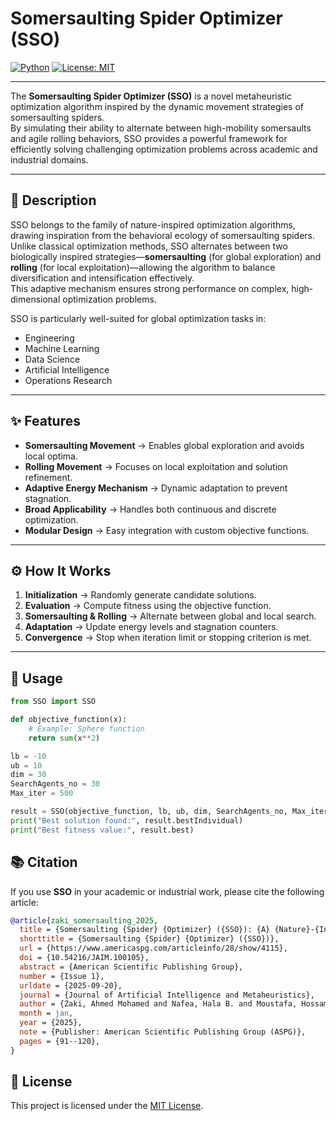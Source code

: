 # Somersaulting Spider Optimizer (SSO)  

[![Python](https://img.shields.io/badge/Python-3.7%2B-blue.svg)](https://www.python.org/)   [![License: MIT](https://img.shields.io/badge/License-MIT-green.svg)](LICENSE)  

---

The **Somersaulting Spider Optimizer (SSO)** is a novel metaheuristic optimization algorithm inspired by the dynamic movement strategies of somersaulting spiders.  
By simulating their ability to alternate between high-mobility somersaults and agile rolling behaviors, SSO provides a powerful framework for efficiently solving challenging optimization problems across academic and industrial domains.

---

## 📖 Description  

SSO belongs to the family of nature-inspired optimization algorithms, drawing inspiration from the behavioral ecology of somersaulting spiders.  
Unlike classical optimization methods, SSO alternates between two biologically inspired strategies—**somersaulting** (for global exploration) and **rolling** (for local exploitation)—allowing the algorithm to balance diversification and intensification effectively.  
This adaptive mechanism ensures strong performance on complex, high-dimensional optimization problems.  

SSO is particularly well-suited for global optimization tasks in:  

- Engineering  
- Machine Learning  
- Data Science  
- Artificial Intelligence  
- Operations Research  

---

## ✨ Features  

- **Somersaulting Movement** → Enables global exploration and avoids local optima.  
- **Rolling Movement** → Focuses on local exploitation and solution refinement.  
- **Adaptive Energy Mechanism** → Dynamic adaptation to prevent stagnation.  
- **Broad Applicability** → Handles both continuous and discrete optimization.  
- **Modular Design** → Easy integration with custom objective functions.  

---

## ⚙️ How It Works  

1. **Initialization** → Randomly generate candidate solutions.  
2. **Evaluation** → Compute fitness using the objective function.  
3. **Somersaulting & Rolling** → Alternate between global and local search.  
4. **Adaptation** → Update energy levels and stagnation counters.  
5. **Convergence** → Stop when iteration limit or stopping criterion is met.  

---

## 🚀 Usage  

```python
from SSO import SSO

def objective_function(x):
    # Example: Sphere function
    return sum(x**2)

lb = -10
ub = 10
dim = 30
SearchAgents_no = 30
Max_iter = 500

result = SSO(objective_function, lb, ub, dim, SearchAgents_no, Max_iter)
print("Best solution found:", result.bestIndividual)
print("Best fitness value:", result.best)
```


## 📚 Citation

If you use **SSO** in your academic or industrial work, please cite the following article:

```bibtex
@article{zaki_somersaulting_2025,
  title = {Somersaulting {Spider} {Optimizer} ({SSO}): {A} {Nature}-{Inspired} {Metaheuristic} {Algorithm} for {Engineering} {Optimization} {Problems}},
  shorttitle = {Somersaulting {Spider} {Optimizer} ({SSO})},
  url = {https://www.americaspg.com/articleinfo/28/show/4115},
  doi = {10.54216/JAIM.100105},
  abstract = {American Scientific Publishing Group},
  number = {Issue 1},
  urldate = {2025-09-20},
  journal = {Journal of Artificial Intelligence and Metaheuristics},
  author = {Zaki, Ahmed Mohamed and Nafea, Hala B. and Moustafa, Hossam El-Din and El-Kenawy, El-Sayed M.},
  month = jan,
  year = {2025},
  note = {Publisher: American Scientific Publishing Group (ASPG)},
  pages = {91--120},
}
```



## 📄 License

This project is licensed under the [MIT License](LICENSE).

